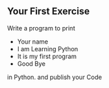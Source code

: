## Your First Exercise

Write a program to print 

-   Your name
-   I am Learning Python
-   It is my first program
-   Good Bye

in Python. and publish your Code